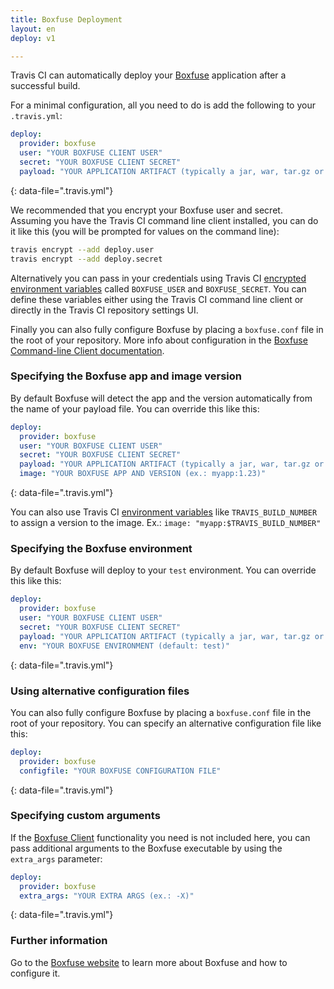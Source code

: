 ```yaml
---
title: Boxfuse Deployment
layout: en
deploy: v1

---
```


Travis CI can automatically deploy your [Boxfuse](https://boxfuse.com/) application after a successful build.

For a minimal configuration, all you need to do is add the following to your `.travis.yml`:

```yaml
deploy:
  provider: boxfuse
  user: "YOUR BOXFUSE CLIENT USER"
  secret: "YOUR BOXFUSE CLIENT SECRET"
  payload: "YOUR APPLICATION ARTIFACT (typically a jar, war, tar.gz or zip file)"
```
{: data-file=".travis.yml"}

We recommended that you encrypt your Boxfuse user and secret. Assuming you have the Travis CI command line client installed, you can do it like this (you will be prompted for values on the command line):

```bash
travis encrypt --add deploy.user
travis encrypt --add deploy.secret
```

Alternatively you can pass in your credentials using Travis CI [encrypted environment variables](/user/environment-variables/#encrypting-environment-variables) called `BOXFUSE_USER` and `BOXFUSE_SECRET`. You can define these variables either using the Travis CI command line client or directly in the Travis CI repository settings UI.

Finally you can also fully configure Boxfuse by placing a `boxfuse.conf` file in the root of your repository. More info about configuration in the [Boxfuse Command-line Client documentation](https://boxfuse.com/docs/commandline/).

### Specifying the Boxfuse app and image version

By default Boxfuse will detect the app and the version automatically from the name of your payload file. You can override this like this:

```yaml
deploy:
  provider: boxfuse
  user: "YOUR BOXFUSE CLIENT USER"
  secret: "YOUR BOXFUSE CLIENT SECRET"
  payload: "YOUR APPLICATION ARTIFACT (typically a jar, war, tar.gz or zip file)"
  image: "YOUR BOXFUSE APP AND VERSION (ex.: myapp:1.23)"
```
{: data-file=".travis.yml"}

You can also use Travis CI [environment variables](/user/environment-variables) like `TRAVIS_BUILD_NUMBER` to assign a version to the image. Ex.: `image: "myapp:$TRAVIS_BUILD_NUMBER"`

### Specifying the Boxfuse environment

By default Boxfuse will deploy to your `test` environment. You can override this like this:

```yaml
deploy:
  provider: boxfuse
  user: "YOUR BOXFUSE CLIENT USER"
  secret: "YOUR BOXFUSE CLIENT SECRET"
  payload: "YOUR APPLICATION ARTIFACT (typically a jar, war, tar.gz or zip file)"
  env: "YOUR BOXFUSE ENVIRONMENT (default: test)"
```
{: data-file=".travis.yml"}

### Using alternative configuration files

You can also fully configure Boxfuse by placing a `boxfuse.conf` file in the root of your repository. You can specify an alternative configuration file like this:

```yaml
deploy:
  provider: boxfuse
  configfile: "YOUR BOXFUSE CONFIGURATION FILE"
```
{: data-file=".travis.yml"}

### Specifying custom arguments

If the [Boxfuse Client](https://boxfuse.com/docs/commandline) functionality you need is not included here, you can pass additional arguments to the Boxfuse executable by using the `extra_args` parameter:

```yaml
deploy:
  provider: boxfuse
  extra_args: "YOUR EXTRA ARGS (ex.: -X)"
```
{: data-file=".travis.yml"}

### Further information

Go to the [Boxfuse website](https://boxfuse.com) to learn more about Boxfuse and how to configure it.
